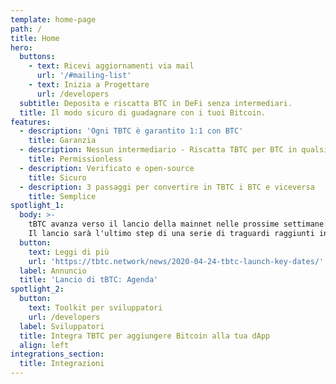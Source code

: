 ```yaml
---
template: home-page
path: /
title: Home
hero:
  buttons:
    - text: Ricevi aggiornamenti via mail
      url: '/#mailing-list'
    - text: Inizia a Progettare
      url: /developers
  subtitle: Deposita e riscatta BTC in DeFi senza intermediari.
  title: Il modo sicuro di guadagnare con i tuoi Bitcoin.
features:
  - description: 'Ogni TBTC è garantito 1:1 con BTC'
    title: Garanzia
  - description: Nessun intermediario - Riscatta TBTC per BTC in qualsiasi momento
    title: Permissionless
  - description: Verificato e open-source
    title: Sicuro
  - description: 3 passaggi per convertire in TBTC i BTC e viceversa
    title: Semplice
spotlight_1:
  body: >-
    tBTC avanza verso il lancio della mainnet nelle prossime settimane.
    Il lancio sarà l'ultimo step di una serie di traguardi raggiunti in un percorso iniziato il 24 Aprile.
  button:
    text: Leggi di più
    url: 'https://tbtc.network/news/2020-04-24-tbtc-launch-key-dates/'
  label: Annuncio
  title: 'Lancio di tBTC: Agenda'
spotlight_2:
  button:
    text: Toolkit per sviluppatori
    url: /developers
  label: Sviluppatori
  title: Integra TBTC per aggiungere Bitcoin alla tua dApp
  align: left
integrations_section:
  title: Integrazioni
---
```


